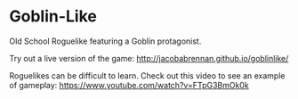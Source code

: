 # Goblin-Like
Old School Roguelike featuring a Goblin protagonist.

Try out a live version of the game:
http://jacobabrennan.github.io/goblinlike/

Roguelikes can be difficult to learn. Check out this video to see an example of gameplay:
https://www.youtube.com/watch?v=FTpG3BmOk0k
